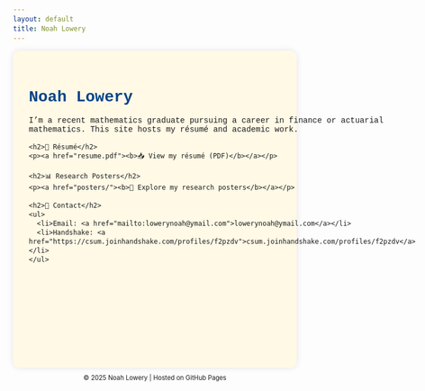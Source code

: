 ```yaml
---
layout: default
title: Noah Lowery
---
```


<div style="display: flex; gap: 2em; align-items: flex-start; max-width: 900px; margin: auto; background: #fff9e6; border-radius: 12px; padding: 2em; box-shadow: 0 0 12px rgba(0,0,0,0.1);">

  <!-- Main content: bio + links -->
  <div style="flex: 1; font-family: 'Courier New', monospace;">
    <h1 style="color: #004488;">Noah Lowery</h1>
    <p>
      I’m a recent mathematics graduate pursuing a career in finance or actuarial mathematics. This site hosts my résumé and academic work.
    </p>

    <h2>📄 Résumé</h2>
    <p><a href="resume.pdf"><b>📥 View my résumé (PDF)</b></a></p>

    <h2>📊 Research Posters</h2>
    <p><a href="posters/"><b>📂 Explore my research posters</b></a></p>

    <h2>🔗 Contact</h2>
    <ul>
      <li>Email: <a href="mailto:lowerynoah@ymail.com">lowerynoah@ymail.com</a></li>
      <li>Handshake: <a href="https://csum.joinhandshake.com/profiles/f2pzdv">csum.joinhandshake.com/profiles/f2pzdv</a></li>
    </ul>
  </div>

  <!-- Sidebar: your photo -->
<div style="flex: none;">
  <img src="/assets/images/me.jpg" alt="Photo of Noah Lowery"
       style="height: 100%; max-height: 500px; width: auto; border-radius: 8px; border: 2px solid #888;">
</div>

</div>

<p style="text-align: center; font-size: 0.8em;">© 2025 Noah Lowery | Hosted on GitHub Pages</p>
